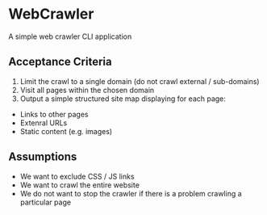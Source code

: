 # WebCrawler
A simple web crawler CLI application

## Acceptance Criteria

1. Limit the crawl to a single domain (do not crawl external / sub-domains)
2. Visit all pages within the chosen domain
3. Output a simple structured site map displaying for each page:
  - Links to other pages
  - Extenral URLs
  - Static content (e.g. images)

## Assumptions

- We want to exclude CSS / JS links
- We want to crawl the entire website
- We do not want to stop the crawler if there is a problem crawling a particular page